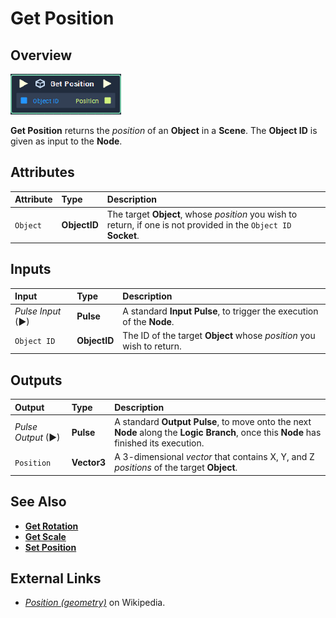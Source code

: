 # Get Position

## Overview

![The Get Position Node.](../../../.gitbook/assets/get-position.PNG)

**Get Position** returns the _position_ of an **Object** in a **Scene**. The **Object ID** is given as input to the **Node**.

## Attributes

| Attribute | Type | Description |
| :--- | :--- | :--- |
| `Object` | **ObjectID** | The target **Object**, whose _position_ you wish to return, if one is not provided in the `Object ID` **Socket**. |

## Inputs

| Input | Type | Description |
| :--- | :--- | :--- |
| _Pulse Input_ \(►\) | **Pulse** | A standard **Input Pulse**, to trigger the execution of the **Node**. |
| `Object ID` | **ObjectID** | The ID of the target **Object** whose _position_ you wish to return. |

## Outputs

| Output | Type | Description |
| :--- | :--- | :--- |
| _Pulse Output_ \(►\) | **Pulse** | A standard **Output Pulse**, to move onto the next **Node** along the **Logic Branch**, once this **Node** has finished its execution. |
| `Position` | **Vector3** | A 3-dimensional _vector_ that contains X, Y, and Z _positions_ of the target **Object**. |

## See Also

* [**Get Rotation**](get-rotation.md)
* [**Get Scale**](get-scale.md)
* [**Set Position**](set-position.md)

## External Links

* [_Position \(geometry\)_](https://en.wikipedia.org/wiki/Position_%28geometry%29) on Wikipedia.

